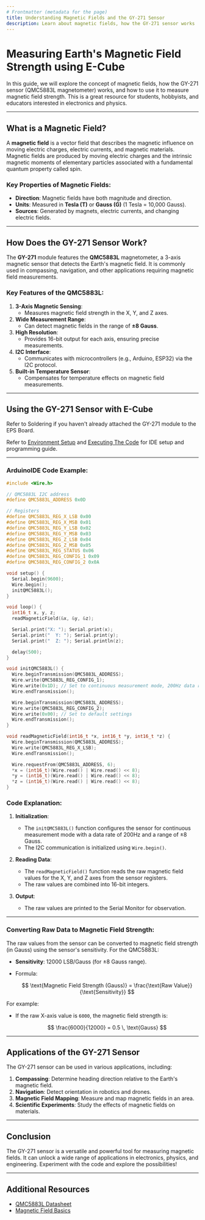 ```yaml
---
# Frontmatter (metadata for the page)
title: Understanding Magnetic Fields and the GY-271 Sensor
description: Learn about magnetic fields, how the GY-271 sensor works
---
```


# Measuring Earth's Magnetic Field Strength using E-Cube

In this guide, we will explore the concept of magnetic fields, how the GY-271 sensor (QMC5883L magnetometer) works, and how to use it to measure magnetic field strength. This is a great resource for students, hobbyists, and educators interested in electronics and physics.

---

## What is a Magnetic Field?

A **magnetic field** is a vector field that describes the magnetic influence on moving electric charges, electric currents, and magnetic materials. Magnetic fields are produced by moving electric charges and the intrinsic magnetic moments of elementary particles associated with a fundamental quantum property called spin.

### Key Properties of Magnetic Fields:
- **Direction**: Magnetic fields have both magnitude and direction.
- **Units**: Measured in **Tesla (T)** or **Gauss (G)** (1 Tesla = 10,000 Gauss).
- **Sources**: Generated by magnets, electric currents, and changing electric fields.

---

## How Does the GY-271 Sensor Work?

The **GY-271** module features the **QMC5883L** magnetometer, a 3-axis magnetic sensor that detects the Earth's magnetic field. It is commonly used in compassing, navigation, and other applications requiring magnetic field measurements.

### Key Features of the QMC5883L:
1. **3-Axis Magnetic Sensing**:
   - Measures magnetic field strength in the X, Y, and Z axes.
2. **Wide Measurement Range**:
   - Can detect magnetic fields in the range of **±8 Gauss**.
3. **High Resolution**:
   - Provides 16-bit output for each axis, ensuring precise measurements.
4. **I2C Interface**:
   - Communicates with microcontrollers (e.g., Arduino, ESP32) via the I2C protocol.
5. **Built-in Temperature Sensor**:
   - Compensates for temperature effects on magnetic field measurements.

---

## Using the GY-271 Sensor with E-Cube

Refer to Soldering if you haven't already attached the GY-271 module to the EPS Board.


Refer to [Environment Setup](/en/operationguide/environmentsetup.md) and [Executing The Code](/en/operationguide/executingthecode.md) for IDE setup and programming guide.


---

### ArduinoIDE Code Example:

```cpp
#include <Wire.h>

// QMC5883L I2C address
#define QMC5883L_ADDRESS 0x0D

// Registers
#define QMC5883L_REG_X_LSB 0x00
#define QMC5883L_REG_X_MSB 0x01
#define QMC5883L_REG_Y_LSB 0x02
#define QMC5883L_REG_Y_MSB 0x03
#define QMC5883L_REG_Z_LSB 0x04
#define QMC5883L_REG_Z_MSB 0x05
#define QMC5883L_REG_STATUS 0x06
#define QMC5883L_REG_CONFIG_1 0x09
#define QMC5883L_REG_CONFIG_2 0x0A

void setup() {
  Serial.begin(9600);
  Wire.begin();
  initQMC5883L();
}

void loop() {
  int16_t x, y, z;
  readMagneticField(&x, &y, &z);

  Serial.print("X: "); Serial.print(x);
  Serial.print("  Y: "); Serial.print(y);
  Serial.print("  Z: "); Serial.println(z);

  delay(500);
}

void initQMC5883L() {
  Wire.beginTransmission(QMC5883L_ADDRESS);
  Wire.write(QMC5883L_REG_CONFIG_1);
  Wire.write(0x1D); // Set to continuous measurement mode, 200Hz data rate, 8 Gauss range
  Wire.endTransmission();

  Wire.beginTransmission(QMC5883L_ADDRESS);
  Wire.write(QMC5883L_REG_CONFIG_2);
  Wire.write(0x00); // Set to default settings
  Wire.endTransmission();
}

void readMagneticField(int16_t *x, int16_t *y, int16_t *z) {
  Wire.beginTransmission(QMC5883L_ADDRESS);
  Wire.write(QMC5883L_REG_X_LSB);
  Wire.endTransmission();

  Wire.requestFrom(QMC5883L_ADDRESS, 6);
  *x = (int16_t)(Wire.read() | Wire.read() << 8);
  *y = (int16_t)(Wire.read() | Wire.read() << 8);
  *z = (int16_t)(Wire.read() | Wire.read() << 8);
}
```

### Code Explanation:

1. **Initialization**:
   - The `initQMC5883L()` function configures the sensor for continuous measurement mode with a data rate of 200Hz and a range of ±8 Gauss.
   - The I2C communication is initialized using `Wire.begin()`.

2. **Reading Data**:
   - The `readMagneticField()` function reads the raw magnetic field values for the X, Y, and Z axes from the sensor registers.
   - The raw values are combined into 16-bit integers.

3. **Output**:
   - The raw values are printed to the Serial Monitor for observation.

---

### Converting Raw Data to Magnetic Field Strength:

The raw values from the sensor can be converted to magnetic field strength (in Gauss) using the sensor's sensitivity. For the QMC5883L:
- **Sensitivity**: 12000 LSB/Gauss (for ±8 Gauss range).
- Formula:  

  $$
  \text{Magnetic Field Strength (Gauss)} = \frac{\text{Raw Value}}{\text{Sensitivity}}
  $$

For example:
- If the raw X-axis value is `6000`, the magnetic field strength is:

  $$
  \frac{6000}{12000} = 0.5 \, \text{Gauss}
  $$

---

## Applications of the GY-271 Sensor

The GY-271 sensor can be used in various applications, including:
1. **Compassing**: Determine heading direction relative to the Earth's magnetic field.
2. **Navigation**: Detect orientation in robotics and drones.
3. **Magnetic Field Mapping**: Measure and map magnetic fields in an area.
4. **Scientific Experiments**: Study the effects of magnetic fields on materials.

---

## Conclusion

The GY-271 sensor is a versatile and powerful tool for measuring magnetic fields. It can unlock a wide range of applications in electronics, physics, and engineering. Experiment with the code and explore the possibilities!

---

## Additional Resources

- [QMC5883L Datasheet](https://www.quecshine.com/UploadFile/probig/20181220164302385.pdf)
- [Magnetic Field Basics](https://www.physicsclassroom.com/class/magnetism)
